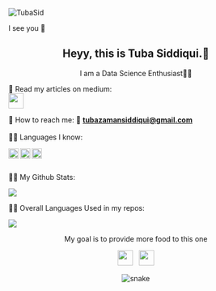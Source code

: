 <p align="left"> <img src="https://komarev.com/ghpvc/?username=TubaSid&label=Visitors%20&color=0e75b6&style=flat" alt="TubaSid" /> </p>

I see you 👀
<h2 align="center">Heyy, this is Tuba Siddiqui.👋</h2>
<p align="center">I am a Data Science Enthusiast🐱‍👤</p>

🎈 Read my articles on medium:
<br>
<a href="https://medium.com/@tubasid/"><img height="30" src="https://miro.medium.com/max/8978/1*s986xIGqhfsN8U--09_AdA.png"></a></p>

🎈 How to reach me:
📧 **tubazamansiddiqui@gmail.com** 
<br>
<br>
 🐱‍💻 Languages I know: 
 
<img align="left" height="20" src="https://i.postimg.cc/sXtswkV6/Png-Item-10424.png">
<img align="left" height="20" src="https://i.postimg.cc/85Jjk8tD/7-2-python-logo-free-download-png.png">
<img align="left" height="20" src="https://i.postimg.cc/25qzhQv7/c-logo-icon-28389.png">
<br />
<br />

  🐱‍💻 My Github Stats:
  
<p href="https://github.com/TubaSid/github-readme-stats">
  <img align="center" src="https://github-readme-stats.vercel.app/api?username=TubaSid&show_icons=true&include_all_commits=true&hide_border=true" />
</p>

   🐱‍💻 Overall Languages Used in my repos:
<p href="https://github.com/TubaSid/github-readme-stats">
  <img align="center" src="https://github-readme-stats.vercel.app/api/top-langs/?username=TubaSid&layout=compact&hide_border=true" />
</p>
<p align="center">My goal is to provide more food to this one</p>
<p align="center">
 <a href="https://twitter.com/Tubaasid"><img height="30" src="https://encrypted-tbn0.gstatic.com/images?q=tbn:ANd9GcTfXTPw9OH-WlG8NqyUBYijdEirR-lmuRjk_Q&usqp=CAU"></a>&nbsp;&nbsp; 
 <a href="https://www.linkedin.com/in/TubaSid/"><img height="30" src="https://cdn4.iconfinder.com/data/icons/neon-social-icons-set/256/social_media_icons_neon_set_256x256_0010_linkedin.png"></a></p>
 <p align="center">
 <img src=https://github.com/TubaSid/TubaSid/blob/output/github-contribution-grid-snake.svg alt="snake"></center>
 </p>
